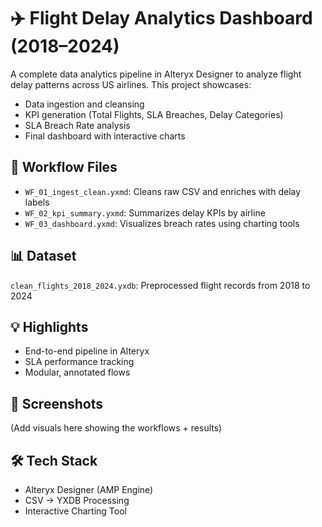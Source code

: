 # ✈️ Flight Delay Analytics Dashboard (2018–2024)

A complete data analytics pipeline in Alteryx Designer to analyze flight delay patterns across US airlines. This project showcases:
- Data ingestion and cleansing
- KPI generation (Total Flights, SLA Breaches, Delay Categories)
- SLA Breach Rate analysis
- Final dashboard with interactive charts

## 📁 Workflow Files
- `WF_01_ingest_clean.yxmd`: Cleans raw CSV and enriches with delay labels
- `WF_02_kpi_summary.yxmd`: Summarizes delay KPIs by airline
- `WF_03_dashboard.yxmd`: Visualizes breach rates using charting tools

## 📊 Dataset
`clean_flights_2018_2024.yxdb`: Preprocessed flight records from 2018 to 2024

## 💡 Highlights
- End-to-end pipeline in Alteryx
- SLA performance tracking
- Modular, annotated flows

## 📸 Screenshots
(Add visuals here showing the workflows + results)

## 🛠️ Tech Stack
- Alteryx Designer (AMP Engine)
- CSV → YXDB Processing
- Interactive Charting Tool
